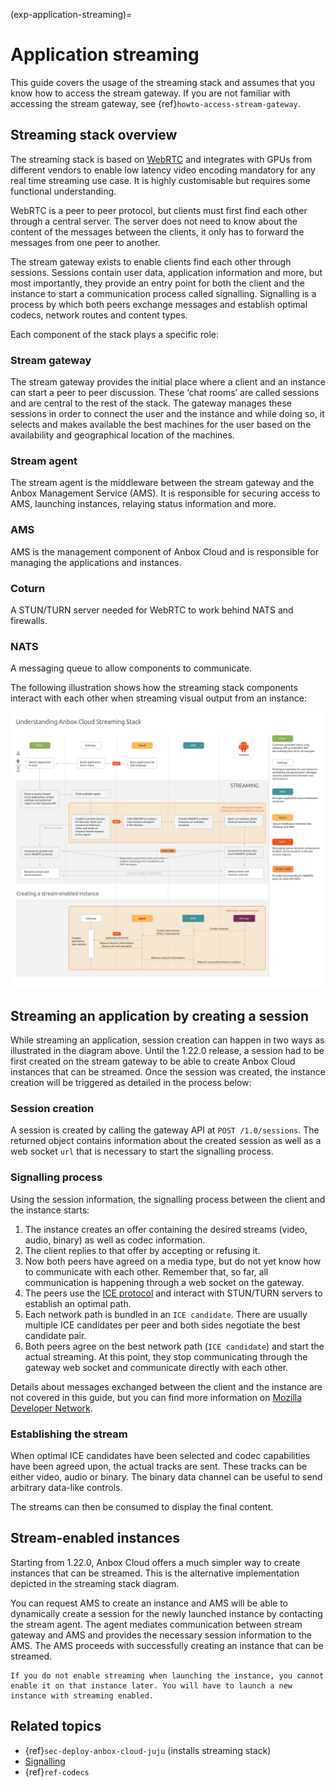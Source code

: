 (exp-application-streaming)=
# Application streaming

This guide covers the usage of the streaming stack and assumes that you know how to access the stream gateway. If you are not familiar with accessing the stream gateway, see {ref}`howto-access-stream-gateway`.

## Streaming stack overview

The streaming stack is based on [WebRTC](https://webrtc.org/) and integrates with GPUs from different vendors to enable low latency video encoding mandatory for any real time streaming use case. It is highly customisable but requires some functional understanding.

WebRTC is a peer to peer protocol, but clients must first find each other through a central server. The server does not need to know about the content of the messages between the clients, it only has to forward the messages from one peer to another.

The stream gateway exists to enable clients find each other through sessions. Sessions contain user data, application information and more, but most importantly, they provide an entry point for both the client and the instance to start a communication process called signalling. Signalling is a process by which both peers exchange messages and establish optimal codecs, network routes and content types.

Each component of the stack plays a specific role:

### Stream gateway

The stream gateway provides the initial place where a client and an instance can start a peer to peer discussion. These ‘chat rooms’ are called sessions and are central to the rest of the stack. The gateway manages these sessions in order to connect the user and the instance and while doing so, it selects and makes available the best machines for the user based on the availability and geographical location of the machines.

### Stream agent

The stream agent is the middleware between the stream gateway and the Anbox Management Service (AMS). It is responsible for securing access to AMS, launching instances, relaying status information and more.

### AMS

AMS is the management component of Anbox Cloud and is responsible for managing the applications and instances.

### Coturn

A STUN/TURN server needed for WebRTC to work behind NATS and firewalls.

### NATS

A messaging queue to allow components to communicate.

The following illustration shows how the streaming stack components interact with each other when streaming visual output from an instance:

![Streaming stack sequence|2400x1350](/images/streaming-stack/application_streaming_stack_v3.png)

## Streaming an application by creating a session

While streaming an application, session creation can happen in two ways as illustrated in the diagram above. Until the 1.22.0 release, a session had to be first created on the stream gateway to be able to create Anbox Cloud instances that can be streamed. Once the session was created, the instance creation will be triggered as detailed in the process below:

### Session creation

A session is created by calling the gateway API at `POST /1.0/sessions`. The returned object contains information about the created session as well as a web socket `url` that is necessary to start the signalling process.

### Signalling process

Using the session information, the signalling process between the client and the instance starts:

 1. The instance creates an offer containing the desired streams (video, audio, binary) as well as codec information.
 2. The client replies to that offer by accepting or refusing it.
 3. Now both peers have agreed on a media type, but do not yet know how to communicate with each other. Remember that, so far, all communication is happening through a web socket on the gateway.
 4. The peers use the [ICE protocol](https://developer.mozilla.org/en-US/docs/Web/API/WebRTC_API/Signaling_and_video_calling) and interact with STUN/TURN servers to establish an optimal path.
 5. Each network path is bundled in an `ICE candidate`. There are usually multiple ICE candidates per peer and both sides negotiate the best candidate pair.
 6. Both peers agree on the best network path (`ICE candidate`) and start the actual streaming. At this point, they stop communicating through the gateway web socket and communicate directly with each other.

Details about messages exchanged between the client and the instance are not covered in this guide, but you can find more information on [Mozilla Developer Network](https://developer.mozilla.org/en-US/docs/Web/API/WebRTC_API/Signaling_and_video_calling).

### Establishing the stream

When optimal ICE candidates have been selected and codec capabilities have been agreed upon, the actual tracks are sent. These tracks can be either video, audio or binary. The binary data channel can be useful to send arbitrary data-like controls.

The streams can then be consumed to display the final content.

## Stream-enabled instances

Starting from 1.22.0, Anbox Cloud offers a much simpler way to create instances that can be streamed. This is the alternative implementation depicted in the streaming stack diagram.

You can request AMS to create an instance and AMS will be able to dynamically create a session for the newly launched instance by contacting the stream agent. The agent mediates communication between stream gateway and AMS and provides the necessary session information to the AMS. The AMS proceeds with successfully creating an instance that can be streamed.

```{note}
If you do not enable streaming when launching the instance, you cannot enable it on that instance later. You will have to launch a new instance with streaming enabled.
```

## Related topics

* {ref}`sec-deploy-anbox-cloud-juju` (installs streaming stack)
* [Signalling](https://www.html5rocks.com/en/tutorials/webrtc/infrastructure/)
* {ref}`ref-codecs`

